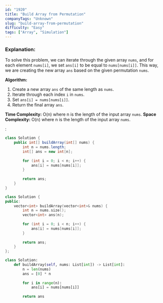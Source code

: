 ```yaml
---
id: "1920"
title: "Build Array from Permutation"
companyTags: "Unknown"
slug: "build-array-from-permutation"
difficulty: "Easy"
tags: ["Array", "Simulation"]
---
```


### Explanation:
To solve this problem, we can iterate through the given array `nums`, and for each element `nums[i]`, we set `ans[i]` to be equal to `nums[nums[i]]`. This way, we are creating the new array `ans` based on the given permutation `nums`.

**Algorithm:**
1. Create a new array `ans` of the same length as `nums`.
2. Iterate through each index `i` in `nums`.
3. Set `ans[i] = nums[nums[i]]`.
4. Return the final array `ans`.

**Time Complexity:** O(n) where n is the length of the input array `nums`.
**Space Complexity:** O(n) where n is the length of the input array `nums`.

:

```java
class Solution {
    public int[] buildArray(int[] nums) {
        int n = nums.length;
        int[] ans = new int[n];
        
        for (int i = 0; i < n; i++) {
            ans[i] = nums[nums[i]];
        }
        
        return ans;
    }
}
```

```cpp
class Solution {
public:
    vector<int> buildArray(vector<int>& nums) {
        int n = nums.size();
        vector<int> ans(n);
        
        for (int i = 0; i < n; i++) {
            ans[i] = nums[nums[i]];
        }
        
        return ans;
    }
};
```

```python
class Solution:
    def buildArray(self, nums: List[int]) -> List[int]:
        n = len(nums)
        ans = [0] * n
        
        for i in range(n):
            ans[i] = nums[nums[i]]
        
        return ans
```